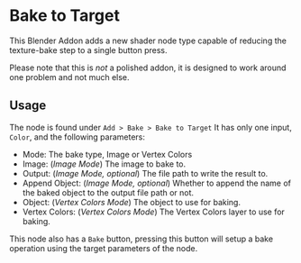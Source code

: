
# Bake to Target

This Blender Addon adds a new shader node type capable of reducing the texture-bake step to a single button press.

Please note that this is *not* a polished addon, it is designed to work around one problem and not much else.

## Usage
The node is found under `Add > Bake > Bake to Target`
It has only one input, `Color`, and the following parameters:
- Mode:
	The bake type, Image or Vertex Colors
- Image: (*Image Mode*)
	The image to bake to.
- Output: (*Image Mode, optional*)
	The file path to write the result to.
- Append Object: (*Image Mode, optional*)
	Whether to append the name of the baked object to the output file path or not.
- Object: (*Vertex Colors Mode*)
	The object to use for baking.
- Vertex Colors: (*Vertex Colors Mode*)
	The Vertex Colors layer to use for baking.

This node also has a `Bake` button, pressing this button will setup a bake operation using the target parameters of the node.
